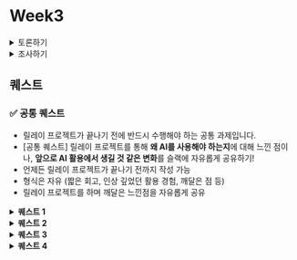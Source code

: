 # Week3
<details>
 <summary>토론하기</summary>  
- 그간의 AI 활용 경험 공유  
- 66번 노트의 분석  
- 활용 경험을 공유하면서 느낀점을 토대로 AI 활용 경험에 도움이 될 수 있도록 퀘스트 주제 잡기  
    
### 1. AI 피어세션 + 릴레이 프로젝트 그간의 경험(AI쓰기를 잘 했다 괜히 썼다)  
- AI가 비효율적으로 동작하는 때에 대해 느낀 것   
    - → 여러가지의 목적을 두고 AI를 활용할 때가 괜히 사용했다고 느꼈던 것 같다.(꼬리질문을 하거나 갑자기 다른 것에 대해 물어보게 되었을 때)  
    - → 하나의 기준이 하나의 모델이라고 생각하고 하나의 탭당 하나의 목적성을 부여하여 사용하는 나만의 규칙이 있게 AI를 활용하면 효과적이라는 것을 알게 되었다.  
- AI 활용 과정에서 여러 프롬프트를 활용해보는 것이 중요하면서 스스로의 규칙을 찾아 가면 좋은 것 같다.  
    - 프롬프트 이상하게 쓰면 비효율적으로 활용하게 되는 것 같다. 한 번을 쓰더라도 적절한 프롬프트를 작성하는게 좋은 것  같다. (내가 어떤 도움을 받고 싶은지에 맞는 정보를 전달하기)  
    - 프롬프트 꿀팁 공유(지금까지 채팅한 거를 잘 정리해달라고 요청하고 새로운 채팅에서 활용함)  
- AI를 토론자, 퀴즈 내주는 역할로 활용해보자  
    - 리드미랑 학습정리한 파일을 AI하게 주고 지금까지 학습한 부분 안에서 퀴즈를 달라고 하기  
- 다양한 AI  활용 경험의 중요성을 느꼈던 것  
    - gpt는 대화형으로는 적합한 것 같아서 토론할 때 많이 사용하다  
    - 클로드는 산술에 능한 것 같다. 문서정리가 교수님과 대화하는 느낌  
    - 커서는 대화 자체는 잘 진행되지 않는 느낌이고 코드를 고도화할 때(예외처리 등) 유용했다.  
    - perplexity는 검색 AI, 공식 자료 서치 및 학술 논문을 찾고 그것을 참고해서 내용을 요약정리 받고 싶을때  
    - copilot은 파일첨부를 쉽게 하면서 코드를 작성하고 싶을 때  
    - ⇒ 다양항 ai 활용 경험을 통해 필요한 목적에 맞는 ai를 활용할 수 있었어서 필요한 경험인 것 같다.  

### 2. 66번 노트 분석 및 퀘스트 주제 잡기
- 챌린지에서 하고 있는 AI를 활용 경험에서 느낀점을 기반으로  "커뮤니티, 학습과 성장"의 목적에 맞는 퀘스트로 약간의 수정 과정 거치기  
- 그간의 AI 활용 경험을 나누어보니 좀 더 효율적으로 AI를 활용하는 방법에 대해 공부할 수 있는 퀘스트를 만들면 좋겠다.  → 기존의 AI와는 다른 퀘스트를 작성하는 것이 좋을 것 같음!  
    - AI에게 꼭 질문을 하기보다 질문을 받기도 하는 경험(퀴즈, 학습 효율)  
    - 미션 해결 과정에서 체계적으로 학습을 진행할 때 도움이 되었다. 단순 지식만 요청하는 것이 아니라 해당 미션에서 공부해야 하는 지식들 중에 놓친 것은 없는지 확인할 수 있음  
    - 프롬프트를 쓰는 법을 연습해보면 좋은 것 같다. 어떤 정보를 주고 얼마나 자세히 요청하느냐에 따라 다른 답을 주니까  
    - 여러 AI 도구를 활용해보고 특히 맨날 같은 모델 쓰다가 다른 모델 써보는 것도 필요한 공부인 듯  
- 기존 66번 노트의 특성은 "커뮤니티"를 중시했다는 점인데 하나의 퀘스트 이상에서 이 점을 녹일 수 있으면 좋겠다.
</details>

<details>
 <summary>조사하기</summary>  
- 조사하기 시간의 목표   
- 주제만 잡아둔 퀘스트와 관련된 활용 경험을 조사하고 퀘스트 구체화하기  
</details>

## 퀘스트
### ✅ 공통 퀘스트
- 릴레이 프로젝트가 끝나기 전에 반드시 수행해야 하는 공통 과제입니다.
- [공통 퀘스트] 릴레이 프로젝트를 통해 **왜 AI를 사용해야 하는지**에 대해 느낀 점이나, **앞으로 AI 활용에서 생길 것 같은 변화**를 슬랙에 자유롭게 공유하기!
- 언제든 릴레이 프로젝트가 끝나기 전까지 작성 가능
- 형식은 자유 (짧은 회고, 인상 깊었던 활용 경험, 깨달은 점 등)
- 릴레이 프로젝트를 하며 깨달은 느낀점을 자유롭게 공유  

<details>
 <summary><strong>퀘스트 1</strong></summary>
 
### 1. AI와 함께 하는 도전골든벨🔔
AI에게 10개의 퀴즈를 받아 풀어보기

#### ✨배경
- AI에게 질문만 하고있지는 않은지, 주도적으로 이해하려고 하고있는지 살펴보자
- 내가 미션을 잘 이해하고 있는지는 어떻게 확인해 볼 수 있을까?
- 미션이 끝나고 퀴즈를 풀어보며 학습내용을 돌아볼 수 있는 시간을 가져보자

#### 🎯목적
AI와 함께 학습 내용을 점검하고 확실히 내 것으로 만들면서 성장하기
 
#### 📋수행 방법
1. 작성한 README.md와 학습정리.md를 AI에게 공유한다
2. "파일을 바탕으로 퀴즈 10개 만들어줘!"라고 요청한다
3. 퀴즈를 풀고 AI에게 답과 해설을 듣는다
4. 틀린 문제는 정리하여 AI에게 재점검 받는다

#### ✅달성 기준
- 캡쳐하여 week3에 공유하기

</details>

<details>
 <summary><strong>퀘스트 2</strong></summary>
 
## **🧠 AI와의 협업 퀘스트**

### **📌 배경 (Background)**

- 최근 과제들은 핵심 키워드만 주어지고 세부 설명은 생략되는 경향이 있다.
- 이에 따라, 필요한 사전지식을 학습하더라도 자신이 제대로 이해하고 있는지 점검하기 어렵다.
- AI는 방대한 정보를 바탕으로 지식을 정리하고 제공해줄 수 있는 협력자 역할을 할 수 있다.
- 단순한 답변 수용이 아닌, AI와의 **지식 공유와 검증**을 통해 학습의 깊이를 더할 수 있다.

### **🎯 목적 (Objective)**

- AI와의 토론을 통해 **자신의 지식 체계를 검증하고 보완**하는 능력을 기른다.
- 올바른 질문을 구성하는 능력을 기르고, 잘못된 질문/답변을 분석해보며 **비판적 사고**를 향상시킨다.
- AI를 단순한 도구가 아닌 **지식 파트너**로 활용하는 협업 역량을 키운다.

### **📋 퀘스트 내용 (What to do)**

1. **지식 공유**
    - 자신이 이해한 사전지식이나 문제 해결 접근을 AI에게 설명한다.
2. **AI 피드백 받기**
    - AI의 피드백이나 의견을 듣고, 자신의 생각과 비교하며 분석한다.
3. **비판적 토론 진행**
    - AI의 답변이 틀렸거나 부족할 경우, 그 이유를 스스로 파악하고 토론을 이어간다.
    - 다음과 같은 관점에서 질문을 보완하거나 수정해본다:
        - AI가 질문 의도를 잘못 파악한 경우
        - 질문의 조건이 부족하거나 애매한 경우
        - 질문의 논리 구조가 비약된 경우 등
4. **토론 요약 및 정리**
    - 토론 결과를 스크린샷, 요약 정리, 느낀 점 등 개인 취향으로 피어세션으로 정리한다.
    - 해당 기록은 학습 회고 자료로도 활용할 수 있다.
5. **응용 및 회고**
    - 이번 협업 방식이 유용했던 점, 개선할 점, 추후 어떤 방식으로 활용할 수 있을지를 회고한다.
    - 회고 또한 과제의 피어세션의 일환으로 포함 가능하다.

### **🧩 AI와의 협업 토론 예시**

```
🧑: 너는 오늘 나와 지식을 공유하고 인사이트를 나누는 협업 파트너야.
하지만 토론식으로 진행을 하니 비판적 사고를 장착해줘.
```

```
🧑: 오늘 Git에 대해 학습을 했어.
Git 내부에는 `.git/index`, `objects`, `refs` 등의 디렉토리가 있고,
`objects` 디렉토리 안에는 `blob`, `tree`, `commit`, `tag` 객체가 있어.
```

```
🤖: 아주 좋아. 핵심 구조는 잘 짚었어.
혹시 `.git/HEAD` 파일이나 `config` 파일도 있다는 건 알고 있어?
그리고 object 파일의 내부 구조는 어떻게 생겼는지도 알고 있어?
```

```
🧑: object 내부 구조라면...
type과 파일크기 사이에 \0이 있고 그 뒤에 sha가 들어가.
index 구조는 path와 sha가 연결된 정도만 알고 있어.
```

```
🤖: 일부는 정확하지만 몇 가지 오해가 있어 보여.
먼저 object 내부는 다음과 같아:
📦 Git Object 구조
→ header + \0 + content
→ header = "<type> <size>", 예: "blob 14\0"
→ sha는 파일 내부에 포함되는 게 아니라, **압축 전 내용을 SHA1 해시한 값이 곧 파일명**이야.
또한 index 파일은 단순한 path-sha mapping이 아니야.
→ mode, path, sha1, ctime, mtime, dev, ino, uid, gid, flags 등 다양한 메타데이터가 포함된 **binary 구조**로 되어 있지.
```

```
🧑: 잠깐, object 내부에 sha가 없다는 건 좀 이상한데?

내가 기억하기론 object 저장 시에 sha도 같이 저장되는 줄 알았는데?
```

```
🤖: 좋은 지적이야. 그렇게 생각하기 쉬워.
하지만 실제로 .git/objects 내부에 저장된 파일은 zlib으로 압축된 상태고,
그 파일의 이름이 SHA1 해시값이고, 파일 내용에는 sha 자체는 저장되지 않아.
즉, sha는 **내용을 기준으로 계산**된 값이지 **내용 안에 포함**되진 않아.
📚 참고 자료: [Pro Git Chapter 10 - Git Internals](https://git-scm.com/book/en/v2/Git-Internals-Git-Objects)
```

```
🧑: 오케이, 이제 이해됐어.
그럼 index 구조도 바이너리라면 내가 직접 읽으려면 파싱 로직을 짜야겠네?
```

```
🤖: 맞아. index는 binary 형식이기 때문에 직접 열면 알아볼 수 없어.
그래서 git ls-files --stage 같은 명령어로 해석해서 보는 거고,
직접 다루고 싶다면 .git/index 파서를 구현할 수 있어.
🛠️ 참고 키워드: Git index binary format, ctime, mtime, flags, entry size
```

#### 📘 정리된 시각 자료 포맷 예시

| **역할** | **대화 내용** | **성격** |
| --- | --- | --- |
| 🧑 사용자 | Git 내부에 index, object, ref 디렉토리와 blob/tree/commit/tag 객체가 있다 | 지식 공유 |
| 🤖 AI | HEAD, config도 있음. object 내부 구조는? | 질문 및 확장 |
| 🧑 사용자 | type 파일크기\0 sha 가 들어감 | 부정확한 지식 |
| 🤖 AI | 일부 맞고 일부 오해 있음. sha는 포함 안 됨 | 피드백 및 설명 |
| 🧑 사용자 | sha가 없다는 건 이상함 | 반박 |
| 🤖 AI | sha는 해시로 계산된 이름일 뿐, 파일 안에 없음 | 인정 + 설명 + 참고자료 |
| 🧑 사용자 | index가 binary라면 직접 파싱해야겠네 | 개념 확장 |
| 🤖 AI | 맞음. 그래서 직접 읽으려면 바이너리 포맷 파악 필요 | 정리 및 실용 예시 |

### **✅ 달성 기준 (Completion Criteria)**

- 자신의 지식을 AI에게 명확히 설명해보고, 피드백을 통해 개선한 흔적이 있는가?
- AI에게 비판적 의견을 낸 흔적이 있는가?
- 토론 결과를 텍스트 또는 이미지로 정리하고, 스스로 회고까지 진행했는가?

### **✨ 기대 효과 (Expected Outcome)**

- **사고의 깊이 증가**: 단순 암기가 아닌 맥락 이해와 구조적 학습 가능
- **질문력 향상**: 정확한 질문과 맥락 파악을 통한 커뮤니케이션(프롬프트) 능력 향상
- **비판적 사고 습관화**: AI 답변도 의심하고 검토하여 객관적 피드백 능력 함양
- **실전 협업 감각 체화**: AI와의 상호작용을 통해 실무에서도 필요한 협업 역량을 훈련
- **학습 효율성 증가**: 혼자 학습할 때보다 빠르게 인사이트를 얻고 논리적 약점을 보완 가능

</details>

<details>
 <summary><strong>퀘스트 3</strong></summary>
 
### 3. 🎯프롬프트 잘 쓰는 법 연습해보기  
#### ✅ 목표
- 단순히 질문하는 데 그치지 않고, 내가 원하는 정보를 더 정확하고 효율적으로 얻기 위한 프롬프트 작성법을 실험해본다.
- 다양한 상황에서 프롬프트를 바꿔보며, 어떤 방식이 더 효과적인지 체험하고 비교해본다.
- 나만의 효과적인 프롬프트 작성 규칙을 정리한다.

#### 💡 활동 예시
- 일상 속 궁금한 점이나 고민, 미션 관련 질문 등에 대해 다양한 방식으로 AI에게 질문해본다.
- 같은 주제라도 프롬프트를 구체적으로 다듬어가며 답변의 질이 어떻게 바뀌는지 확인한다.
- 예시:
```
“아 힘들어”
“나 지금 n시간 동안 개발 문제를 설계하고 있는 데 너무 힘들어”
“지금 n시간 동안 개발 문제를 설계하고 있는데, ‘~~~’라는 요구사항에 대해 ‘~~~’라는 내 판단이 맞는지 모르겠어”
“너무 오랜 시간 동안 공부하고 있어서 뇌가 과부화된 느낌인데, 이런 상황에서 어떻게 회복할 수 있을까?”
```  

#### 🏁 퀘스트 완료 조건
- 최소 3개 이상의 프롬프트 실험을 진행하고, 가장 효과적이었던 방식과 그 이유를 정리  
- 유용했던 프롬프트 작성 팁 또는 자신만의 규칙 정리 (예: 질문에 조건을 넣는다 / 배경 정보를 먼저 설명한다 등)  
- 실험 결과와 느낀 점을 슬랙 또는 문서 형태로 공유

</details>

<details>
 <summary><strong>퀘스트 4</strong></summary>
 
## **4. AI 모델 비교 분석 미션**

#### 1. 주요 AI 모델 현황

주요 AI 모델 현황들은 다음과 같습니다.

**최상위 성능 모델들**

- **OpenAI o3**: 고급 추론 능력과 수학 문제 해결에서 최고 성능 (AIME 96.7%)
- **Grok-3**: 수학 및 과학 분야에서 GPT-4보다 14% 높은 성능 (AIME 93.3%)
- **Gemini 2.5 Pro**: 멀티모달 처리와 대용량 컨텍스트 처리 특화
- **Claude 4.0 Sonnet**: 글쓰기와 코딩에 특화된 안정적 성능
- **DeepSeek R1**: 무료 모델 중 최고 성능, 추론 능력 우수

**주목받는 신규 모델들**

- **Kimi K2 (Moonshot AI)**: 코딩 성능 최고 (LiveCodeBench 53.7점), API 비용 최저
- **Qwen 3 235B**: 듀얼 모드 작동, 에이전트 통합 전문성
- **Llama 4 Maverick**: 오픈소스 기반 실용성 강조

#### 2. 모델별 특징 및 강점 분석

기존에 알려져있는 각 모델별 특화 강점 및 약점 대해서 정리한 표를 정리해봤습니다.

|모델|개발사|주요 강점|약점|
|---|---|---|---|
|**GPT-4o**|OpenAI|멀티모달, 범용성|최신 정보 제한|
|**Claude 3.7**|Anthropic|글쓰기, 윤리성|멀티모달 부족|
|**Gemini 2.5 Pro**|Google|긴 컨텍스트, 비디오 분석|개성 부족|
|**Grok-3**|xAI|실시간 데이터, 추론|글쓰기 품질|
|**DeepSeek R1**|DeepSeek|무료, 추론 능력|멀티모달 제한|
|**Kimi K2**|Moonshot|코딩, 비용 효율|신규 모델|

#### 3. AI 모델 비교 평가 방법

저희는 벤치마크 분석이 아닌 프롬프트를 통한 사용자 경험을 토대로 비교하는 방식을 채택했고 방법들은 다음과 같습니다.

**실용적 평가 방법**

- **동일 질문 테스트**: 같은 프롬프트로 여러 모델 비교 :
- **분야별 특화 테스트**: 코딩, 창작, 번역 등 특정 영역
- **사용자 투표 기반**: Chatbot Arena 같은 실제 사용자 평가

> ai모델 응답 비교 사이트 : [https://playground.felo.ai/ai](https://playground.felo.ai/ai) 모델 응답 비교 사이트 설명 : [https://felo.ai/ko/blog/introducing-free-ai-comparison-tool/](https://felo.ai/ko/blog/introducing-free-ai-comparison-tool/)

## 미션 구체화 방안

### "여러 AI 모델 동일 질문 비교 분석 체험"

**목표**: 실제 사용 상황에서 AI 모델들의 성능과 특성 차이를 직접 경험하고 분석하여, 향후 AI 활용 시 모델 선택 기준을 수립한다.

### **단계별 실행 가이드**

#### **1단계: 실험 준비**

- **모델 선택**: 3-5개 모델 선택
    
    - 추천 조합: GPT-4o + Claude 3.5 + Gemini + DeepSeek/Kimi K2 중 최소 3개 선택
- **질문 준비**: 질문은 한개 이상을 선택하도록 한다.
    
    5개 질문 예시
    
    1. **창의적 질문**: "일론 머스크라는 기업가가 꿈꾸는 세상에 탄생할만한 신기술들은 뭐가 있는지 알려줘"
    2. **논리적 추론**: "A는 B보다 키가 크고, B는 C보다 작다. C는 D보다 크다면, A와 D 중 누가 더 클까? 단계별로 설명해줘"
    3. **실용적 문제해결**: "밤을 새고 피곤한 상태에서 집중력을 잃지 않는 방법을 알려줘"
    4. **전문 지식**: "깃 클론을 구현하는 과정에서 네트워크 설정은 어떤 단계를 거쳐야 좋은지 알려줘"
    5. **한국 문화 이해**: "한국의 명절 문화를 외국인에게 설명한다면?"

#### **2단계: 실험 실행**

- 각 모델에 **동일한 질문을 동시에** 입력
- 답변을 **즉시 기록** (스크린샷 또는 텍스트 복사)

#### **3단계: 비교 분석**

**각 질문별로 하나 이상의 평가 기준을 만들어서 평가**

평가 질문 예시:

- **창의성**: 독창적이고 흥미로운 아이디어
- **완성도**: 답변의 충실함과 구체성
- **실용성**: 실제로 활용 가능한 정도
- **언어 품질**: 자연스러움과 이해하기 쉬운 정도
- **정확성**: 사실 정보의 정확도

#### **4단계: 인사이트 도출**

인사이트 예시 :

- **모델별 강점/약점 파악**
- **질문의 상황별 최적 모델 선택 기준**
- **개인적 선호도와 그 이유**
- **향후 AI 활용 전략 변화 예상**

#### **결과 공유 가이드**

포함 내용 예시:

1. **사용한 모델들과 선택 이유**
2. 가장 원하는 답변을 한 모델
3. **가장 인상 깊었던 답변과 그 이유**
4. **예상과 달랐던 결과**
5. **모델별 "이럴 때 쓰면 좋겠다" 추천**
6. **이 실험을 통해 얻은 AI 활용 인사이트**

이 미션을 통해 참가자들은 **이론적 벤치마크를 넘어선 실제 사용 경험**을 바탕으로 AI 모델의 특성을 이해하고, **개인의 사용 목적에 맞는 AI 선택 능력**을 함양하기를 기대합니다.

### 출처

- 성능 비교 관련 링크
    - [https://marcus-story.tistory.com/127](https://marcus-story.tistory.com/127)
    - [https://digitalbourgeois.tistory.com/904](https://digitalbourgeois.tistory.com/904)
- 신규 모델에 관한 뉴스
    - [https://kostec.re.kr/policy_trends/view/id/38252](https://kostec.re.kr/policy_trends/view/id/38252)
    - [https://www.digitaltoday.co.kr/news/articleView.html?idxno=578875](https://www.digitaltoday.co.kr/news/articleView.html?idxno=578875)

</details>
